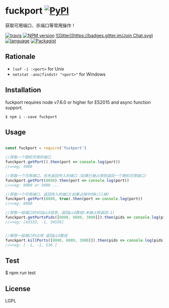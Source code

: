 # fuckport [![PyPI](https://img.shields.io/pypi/status/Django.svg?style=plastic)](https://github.com/uv-w/fuckport)
获取可用端口、杀端口等常用操作！

[![travis](https://travis-ci.org/Alamofire/Alamofire.svg?branch=master)](https://github.com/uv-w/fuckport)
[![NPM version](https://badge.fury.io/js/badge-list.svg)](https://www.npmjs.com/package/fuckport)
[![Gitter](https://badges.gitter.im/Join Chat.svg)](https://gitter.im/fuckport/Lobby)  [![language](https://img.shields.io/badge/language-node-blue.svg)](https://img.shields.io/badge/language-swift-orange.svg)
[![Packagist](https://img.shields.io/packagist/dm/doctrine/orm.svg)](https://www.npmjs.com/package/fuckport)

## Rationale

* `lsof -i :<port>` for Unix
* `netstat -ano|findstr "<port>"` for Windows
## Installation
fuckport requires node v7.6.0 or higher for ES2015 and async function support.

	$ npm i --save fuckport

## Usage
```js

const fuckport = require('fuckport')

//获取一个随机可用的端口
funckport.getPort().then(port => console.log(port))
//=>eg: 3000

//获取一个可用端口，优先返回传入的端口（如果已被占用则返回一个随机可用端口）
funckport.getPort(8080).then(port => console.log(port))
//=>eg: 8080 or 3000 ...

//获取一个可用端口，返回传入的端口(如果占用中则kill掉)
funckport.getPort(8080, true).then(port => console.log(port))
//=>eg: 8080

//获取一组端口的对应pid信息，返回pid数组(未被占用返回-1)
funckport.getPortsPids([8080, 8089, 3000]]).then(pids => console.log(pids))
//=>eg: [43533, -1, 34556]


//解除一组端口的占用 返回pid数组
funckport.killPorts([8080, 8089, 3000]]).then(pids => console.log(pids))
//=>eg: [ -1, -1, 536 ]
```
## Test
  $ npm run test

## License
LGPL
